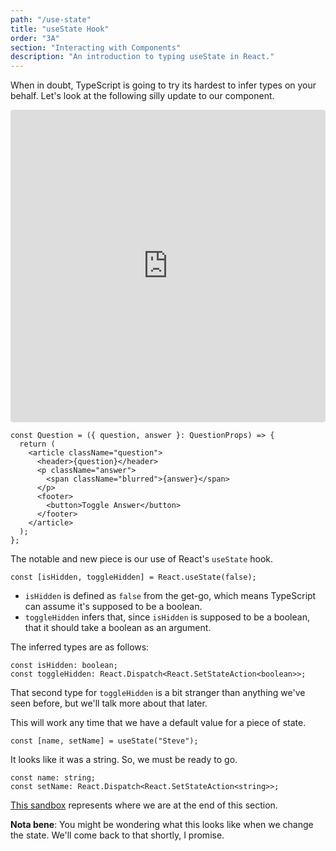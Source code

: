 ```yaml
---
path: "/use-state"
title: "useState Hook"
order: "3A"
section: "Interacting with Components"
description: "An introduction to typing useState in React."
---
```


When in doubt, TypeScript is going to try its hardest to infer types on your behalf. Let's look at the following silly update to our component.

<iframe src="https://codesandbox.io/embed/avengers-quiz-oxm68?fontsize=14&hidenavigation=1&module=%2Fsrc%2FApplication.tsx&theme=dark"
     style="width:100%; height:500px; border:0; border-radius: 4px; overflow:hidden;"
     title="avengers-quiz"
     allow="accelerometer; ambient-light-sensor; camera; encrypted-media; geolocation; gyroscope; hid; microphone; midi; payment; usb; vr; xr-spatial-tracking"
     sandbox="allow-forms allow-modals allow-popups allow-presentation allow-same-origin allow-scripts"
   ></iframe>

```tsx
const Question = ({ question, answer }: QuestionProps) => {
  return (
    <article className="question">
      <header>{question}</header>
      <p className="answer">
        <span className="blurred">{answer}</span>
      </p>
      <footer>
        <button>Toggle Answer</button>
      </footer>
    </article>
  );
};
```

The notable and new piece is our use of React's `useState` hook.

```tsx
const [isHidden, toggleHidden] = React.useState(false);
```

- `isHidden` is defined as `false` from the get-go, which means TypeScript can assume it's supposed to be a boolean.
- `toggleHidden` infers that, since `isHidden` is supposed to be a boolean, that it should take a boolean as an argument.

The inferred types are as follows:

```tsx
const isHidden: boolean;
const toggleHidden: React.Dispatch<React.SetStateAction<boolean>>;
```

That second type for `toggleHidden` is a bit stranger than anything we've seen before, but we'll talk more about that later.

This will work any time that we have a default value for a piece of state.

```tsx
const [name, setName] = useState("Steve");
```

It looks like it was a string. So, we must be ready to go.

```tsx
const name: string;
const setName: React.Dispatch<React.SetStateAction<string>>;
```

[This sandbox][complete] represents where we are at the end of this section.

[complete]: https://codesandbox.io/s/avengers-quiz-use-state-z68vj?file=/src/Application.tsx

**Nota bene**: You might be wondering what this looks like when we change the state. We'll come back to that shortly, I promise.
